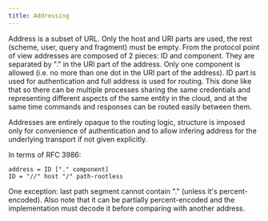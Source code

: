 ```yaml
---
title: Addressing
---
```


Address is a subset of URL. Only the host and URI parts are used, the rest
(scheme, user, query and fragment) must be empty.  From the protocol point of
view addresses are composed of 2 pieces: ID and component. They are separated
by "." in the URI part of the address.  Only one component is allowed (i.e. no
more than one dot in the URI part of the address). ID part is used for
authentication and full address is used for routing. This done like that so
there can be multiple processes sharing the same credentials and representing
different aspects of the same entity in the cloud, and at the same time
commands and responses can be routed easily between them.

Addresses are entirely opaque to the routing logic, structure is imposed only
for convenience of authentication and to allow infering address for the
underlying transport if not given explicitly.

In terms of RFC 3986:

```
address = ID ["." component]
ID = "//" host "/" path-rootless
```

One exception: last path segment cannot contain "." (unless it's
percent-encoded). Also note that it can be partially percent-encoded and the
implementation must decode it before comparing with another address.

